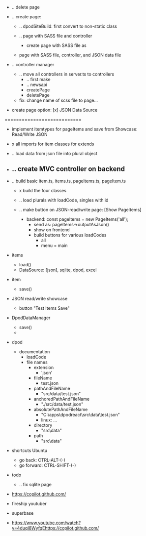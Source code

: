 - .. delete page

- .. create page:
    - .. dpodSiteBuild: first convert to non-static class




    - .. page with SASS file and controller
        - create page with SASS file as
    - page with SASS file, controller, and JSON data file
    
- .. controller manager
	- .. move all controllers in server.ts to controllers
        - .. first make 
        - .. newsapi
        - createPage
        - deletePage
    - fix: change name of scss file to page...

- create page option: [x] JSON Data Source


===========================


- implement itemtypes for pageItems and save from Showcase: Read/Write JSON 
- x all imports for item classes for extends
- .. load data from json file into plural object 

- .. create MVC controller on backend
    - 


- .. build basic item.ts, items.ts, pageItems.ts, pageItem.ts
    - x build the four classes
    - .. load plurals with loadCode, singles with id

    - .. make button on JSON-read/write page: [Show PageItems]
        - backend: const pageItems = new PageItems('all');
            - send as: pageItems->outputAsJson()
            - show on frontend
            - build buttons for various loadCodes
                - all
                - menu = main
    
- items
    - load()
    - DataSource: [json], sqlite, dpod, excel
- item
    - save()
- JSON read/write showcase
    - button "Test Items Save"
- DpodDataManager
    - save()
    - 
- dpod
    - documentation
        - loadCode
        - file names
            - extension
                - 'json'
            - fileName
                - test.json 
            - pathAndFileName
                - "src/data/test.json" 
            - anchoredPathAndFileName
                - "./src/data/test.json"
            - absolutePathAndFileName
                - "C:\apps\dpodreact\src\data\test.json"
                - linux: ...
            - directory
                - "src\data"
            - path
                - "src\data\"

- shortcuts Ubuntu
    - go back: CTRL-ALT-(-)
    - go forward: CTRL-SHIFT-(-) 



- todo
    - .. fix sqlite page


- https://copilot.github.com/
- fireship youtuber
- superbase
- https://www.youtube.com/watch?v=4duqI8WyfqEhttps://copilot.github.com/